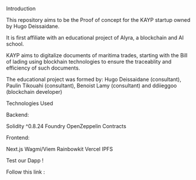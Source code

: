 Introduction

This repository aims to be the Proof of concept for the KAYP startup owned by Hugo Deissaidane.

It is first affiliate with an educational project of Alyra, a blockchain and AI school.

KAYP aims to digitalize documents of maritima trades, starting with the Bill of lading using blockhain technologies to ensure the traceablity and efficiency of such documents.

The educational project was formed by: Hugo Deissaidane (consultant), Paulin Tikouahi (consultant), Benoist Lamy (consultant) and ddiieggoo (blockchain developer)


Technologies Used

Backend:

Solidity ^0.8.24
Foundry
OpenZeppelin Contracts

Frontend:

Next.js
Wagmi/Viem
Rainbowkit
Vercel
IPFS

Test our Dapp !

Follow this link :
